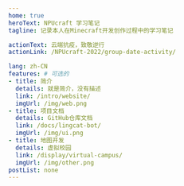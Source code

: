 ```yaml
---
home: true
heroText: NPUcraft 学习笔记
tagline: 记录本人在Minecraft开发创作过程中的学习笔记

actionText: 云端抗疫，致敬逆行
actionLink: /NPUcraft-2022/group-date-activity/

lang: zh-CN
features: # 可选的
- title: 简介
  details: 就是简介，没有描述
  link: /intro/website/
  imgUrl: /img/web.png
- title: 项目文档
  details: GitHub仓库文档
  link: /docs/lingcat-bot/
  imgUrl: /img/ui.png
- title: 地图开发
  details: 虚拟校园
  link: /display/virtual-campus/
  imgUrl: /img/other.png
postList: none
---
```


[comment]: <> (actionText: 快速入门 →)
[comment]: <> (actionLink: /development/start/git/)